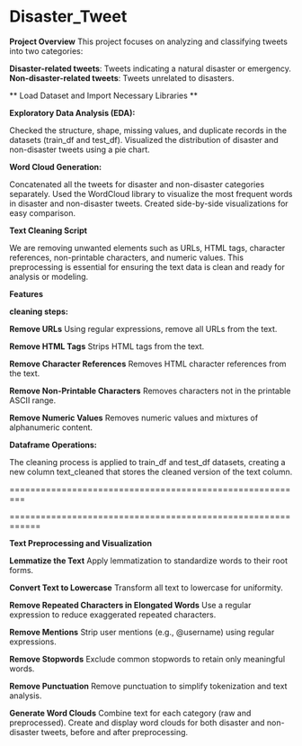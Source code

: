 # Disaster_Tweet

**Project Overview**
This project focuses on analyzing and classifying tweets into two categories:

**Disaster-related tweets**: Tweets indicating a natural disaster or emergency.
**Non-disaster-related tweets**: Tweets unrelated to disasters.

** Load Dataset and Import Necessary Libraries **

**Exploratory Data Analysis (EDA):**

Checked the structure, shape, missing values, and duplicate records in the datasets (train_df and test_df).
Visualized the distribution of disaster and non-disaster tweets using a pie chart.

**Word Cloud Generation:**

Concatenated all the tweets for disaster and non-disaster categories separately.
Used the WordCloud library to visualize the most frequent words in disaster and non-disaster tweets.
Created side-by-side visualizations for easy comparison.



**Text Cleaning Script**

We are removing unwanted elements such as URLs, HTML tags, character references, non-printable characters, and numeric values. This preprocessing is essential for ensuring the text data is clean and ready for analysis or modeling.

**Features**

**cleaning steps:**

**Remove URLs**
Using regular expressions, remove all URLs from the text.

**Remove HTML Tags** 
Strips HTML tags from the text.

**Remove Character References**
Removes HTML character references from the text.

**Remove Non-Printable Characters**
Removes characters not in the printable ASCII range.

**Remove Numeric Values**
Removes numeric values and mixtures of alphanumeric content.

**Dataframe Operations:**

The cleaning process is applied to train_df and test_df datasets, creating a new column text_cleaned that stores the cleaned version of the text column.

=========================================================



============================================================


**Text Preprocessing and Visualization**

**Lemmatize the Text**
Apply lemmatization to standardize words to their root forms.

**Convert Text to Lowercase**
Transform all text to lowercase for uniformity.

**Remove Repeated Characters in Elongated Words**
Use a regular expression to reduce exaggerated repeated characters.

**Remove Mentions**
Strip user mentions (e.g., @username) using regular expressions.

**Remove Stopwords**
Exclude common stopwords to retain only meaningful words.

**Remove Punctuation**
Remove punctuation to simplify tokenization and text analysis.

**Generate Word Clouds**
Combine text for each category (raw and preprocessed).
Create and display word clouds for both disaster and non-disaster tweets, before and after preprocessing.





